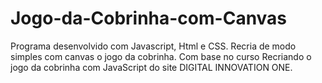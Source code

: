 # Jogo-da-Cobrinha-com-Canvas
 Programa desenvolvido com Javascript, Html e CSS. Recria de modo simples com canvas o jogo da cobrinha.
Com base no curso Recriando o jogo da cobrinha com JavaScript do site DIGITAL INNOVATION ONE.
